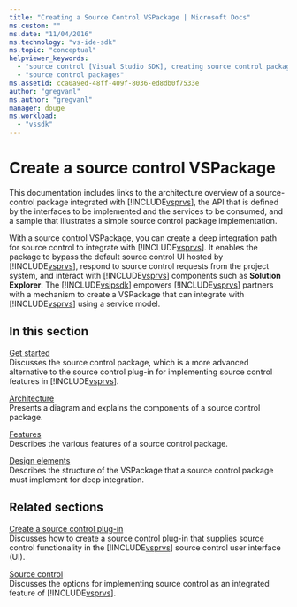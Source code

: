 ```yaml
---
title: "Creating a Source Control VSPackage | Microsoft Docs"
ms.custom: ""
ms.date: "11/04/2016"
ms.technology: "vs-ide-sdk"
ms.topic: "conceptual"
helpviewer_keywords: 
  - "source control [Visual Studio SDK], creating source control packages"
  - "source control packages"
ms.assetid: cca0a9ed-48ff-409f-8036-ed8db0f7533e
author: "gregvanl"
ms.author: "gregvanl"
manager: douge
ms.workload: 
  - "vssdk"
---
```

# Create a source control VSPackage
This documentation includes links to the architecture overview of a source-control package integrated with [!INCLUDE[vsprvs](../../code-quality/includes/vsprvs_md.md)], the API that is defined by the interfaces to be implemented and the services to be consumed, and a sample that illustrates a simple source control package implementation.  
  
 With a source control VSPackage, you can create a deep integration path for source control to integrate with [!INCLUDE[vsprvs](../../code-quality/includes/vsprvs_md.md)]. It enables the package to bypass the default source control UI hosted by [!INCLUDE[vsprvs](../../code-quality/includes/vsprvs_md.md)], respond to source control requests from the project system, and interact with [!INCLUDE[vsprvs](../../code-quality/includes/vsprvs_md.md)] components such as **Solution Explorer**. The [!INCLUDE[vsipsdk](../../extensibility/includes/vsipsdk_md.md)] empowers [!INCLUDE[vsprvs](../../code-quality/includes/vsprvs_md.md)] partners with a mechanism to create a VSPackage that can integrate with [!INCLUDE[vsprvs](../../code-quality/includes/vsprvs_md.md)] using a service model.  
  
## In this section  
 [Get started](../../extensibility/internals/getting-started-with-source-control-vspackages.md)  
 Discusses the source control package, which is a more advanced alternative to the source control plug-in for implementing source control features in [!INCLUDE[vsprvs](../../code-quality/includes/vsprvs_md.md)].  
  
 [Architecture](../../extensibility/internals/source-control-vspackage-architecture.md)  
 Presents a diagram and explains the components of a source control package.  
  
 [Features](../../extensibility/internals/source-control-vspackage-features.md)  
 Describes the various features of a source control package.  
  
 [Design elements](../../extensibility/internals/source-control-vspackage-design-elements.md)  
 Describes the structure of the VSPackage that a source control package must implement for deep integration.  
  
## Related sections  
 [Create a source control plug-in](../../extensibility/internals/creating-a-source-control-plug-in.md)  
 Discusses how to create a source control plug-in that supplies source control functionality in the [!INCLUDE[vsprvs](../../code-quality/includes/vsprvs_md.md)] source control user interface (UI).  
  
 [Source control](../../extensibility/internals/source-control.md)  
 Discusses the options for implementing source control as an integrated feature of [!INCLUDE[vsprvs](../../code-quality/includes/vsprvs_md.md)].
